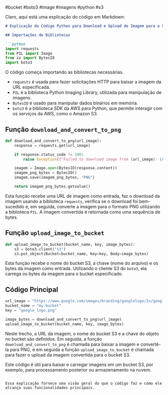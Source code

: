 #bucket #boto3 #image #imagens #python #s3

Claro, aqui está uma explicação do código em Markdown:

```markdown
# Explicação do Código Python para Download e Upload de Imagem para o S3

## Importações de Bibliotecas

```python
import requests
from PIL import Image
from io import BytesIO
import boto3
```

O código começa importando as bibliotecas necessárias. 
- `requests` é usada para fazer solicitações HTTP para baixar a imagem da URL especificada.
- `PIL` é a biblioteca Python Imaging Library, utilizada para manipulação de imagens.
- `BytesIO` é usado para manipular dados binários em memória.
- `boto3` é a biblioteca SDK da AWS para Python, que permite interagir com os serviços da AWS, como o Amazon S3.

## Função `download_and_convert_to_png`

```python
def download_and_convert_to_png(url_image):
    response = requests.get(url_image)

    if response.status_code != 200:
        raise Exception(f"Failed to download image from {url_image}: {response.status_code}")

    imagem = Image.open(BytesIO(response.content))
    imagem_png_bytes = BytesIO()
    imagem.save(imagem_png_bytes, "PNG")

    return imagem_png_bytes.getvalue()
```

Esta função recebe uma URL de imagem como entrada, faz o download da imagem usando a biblioteca `requests`, verifica se o download foi bem-sucedido e, em seguida, converte a imagem para o formato PNG utilizando a biblioteca `PIL`. A imagem convertida é retornada como uma sequência de bytes.

## Função `upload_image_to_bucket`

```python
def upload_image_to_bucket(bucket_name, key, image_bytes):
    s3 = boto3.client("s3")
    s3.put_object(Bucket=bucket_name, Key=key, Body=image_bytes)
```

Esta função recebe o nome do bucket S3, a chave (nome do arquivo) e os bytes da imagem como entrada. Utilizando o cliente S3 do `boto3`, ela carrega os bytes da imagem para o bucket especificado.

## Código Principal

```python
url_image = "https://www.google.com/images/branding/googlelogo/2x/googlelogo_color_272x92dp.png"
bucket_name = "my-bucket"
key = "google_logo.png"

image_bytes = download_and_convert_to_png(url_image)
upload_image_to_bucket(bucket_name, key, image_bytes)
```

Neste trecho, a URL da imagem, o nome do bucket S3 e a chave do objeto no bucket são definidos. Em seguida, a função `download_and_convert_to_png` é chamada para baixar a imagem e convertê-la para PNG, e em seguida a função `upload_image_to_bucket` é chamada para fazer o upload da imagem convertida para o bucket S3.

Este código é útil para baixar e carregar imagens em um bucket S3, por exemplo, para processamento posterior ou armazenamento na nuvem.
```

Essa explicação fornece uma visão geral do que o código faz e como ele alcança suas funcionalidades principais.


